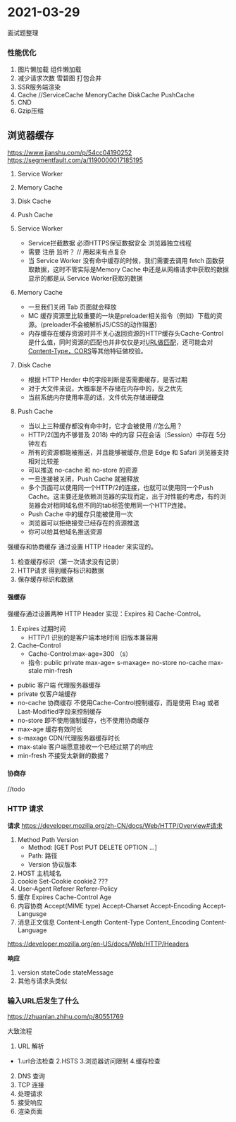 # 2021-03-29

面试题整理


### 性能优化
1. 图片懒加载 组件懒加载
2. 减少请求次数 雪碧图 打包合并
3. SSR服务端渲染
4. Cache //ServiceCache MenoryCache DiskCache PushCache
5. CND
6. Gzip压缩


## 浏览器缓存
https://www.jianshu.com/p/54cc04190252
https://segmentfault.com/a/1190000017185195

1. Service Worker
2. Memory Cache
3. Disk Cache
4. Push Cache


1. Service Worker
    - Service拦截数据 必须HTTPS保证数据安全 浏览器独立线程
    - 需要 注册 监听？ // 用起来有点复杂
    - 当 Service Worker 没有命中缓存的时候，我们需要去调用 fetch 函数获取数据，这时不管实际是Memory Cache 中还是从网络请求中获取的数据显示的都是从 Service Worker获取的数据
2. Memory Cache
    - 一旦我们关闭 Tab 页面就会释放
    - MC 缓存资源里比较重要的一块是preloader相关指令（例如<link rel="prefetch">）下载的资源。(preloader不会被解析JS/CSS的动作阻塞)
    - 内存缓存在缓存资源时并不关心返回资源的HTTP缓存头Cache-Control是什么值，同时资源的匹配也并非仅仅是对<u>URL做匹配</u>，还可能会对<u>Content-Type，CORS</u>等其他特征做校验。
3. Disk Cache
    - 根据 HTTP Herder 中的字段判断是否需要缓存，是否过期
    - 对于大文件来说，大概率是不存储在内存中的，反之优先
    - 当前系统内存使用率高的话，文件优先存储进硬盘
4. Push Cache
    - 当以上三种缓存都没有命中时，它才会被使用 //怎么用？
    - HTTP/2(国内不够普及 2018) 中的内容 只在会话（Session）中存在 5分钟左右
    - 所有的资源都能被推送，并且能够被缓存,但是 Edge 和 Safari 浏览器支持相对比较差
    - 可以推送 no-cache 和 no-store 的资源
    - 一旦连接被关闭，Push Cache 就被释放
    - 多个页面可以使用同一个HTTP/2的连接，也就可以使用同一个Push Cache。这主要还是依赖浏览器的实现而定，出于对性能的考虑，有的浏览器会对相同域名但不同的tab标签使用同一个HTTP连接。
    - Push Cache 中的缓存只能被使用一次
    - 浏览器可以拒绝接受已经存在的资源推送
    - 你可以给其他域名推送资源


强缓存和协商缓存
通过设置 HTTP Header 来实现的。

1. 检查缓存标识（第一次请求没有记录）
2. HTTP请求 得到缓存标识和数据
3. 保存缓存标识和数据

#### 强缓存
强缓存通过设置两种 HTTP Header 实现：Expires 和 Cache-Control。
1. Expires 过期时间
    - HTTP/1 识别的是客户端本地时间 旧版本兼容用
2. Cache-Control
    - Cache-Control:max-age=300 （s）
    - 指令: public private max-age= s-maxage= no-store no-cache max-stale min-fresh

- public 客户端 代理服务器缓存
- private 仅客户端缓存
- no-cache 协商缓存 不使用Cache-Control控制缓存，而是使用 Etag 或者Last-Modified字段来控制缓存
- no-store 即不使用强制缓存，也不使用协商缓存
- max-age 缓存有效时长
- s-maxage CDN/代理服务器缓存时长
- max-stale 客户端愿意接收一个已经过期了的响应
- min-fresh 不接受太新鲜的数据？

#### 协商存
//todo


### HTTP 请求
**请求**
https://developer.mozilla.org/zh-CN/docs/Web/HTTP/Overview#请求

1. Method Path Version
    - Method: \[GET Post PUT DELETE OPTION ...\]
    - Path: 路径
    - Version 协议版本
2. HOST 主机域名
3. cookie Set-Cookie cookie2 ???
4. User-Agent Referer Referer-Policy
5. 缓存 Expires Cache-Control Age
6. 内容协商 Accept(MIME type) Accept-Charset Accept-Encoding Accept-Langusge
7. 消息正文信息 Content-Length Content-Type Content_Encoding Content-Language


https://developer.mozilla.org/en-US/docs/Web/HTTP/Headers

**响应**
1. version stateCode stateMessage 
2. 其他与请求头类似


### 输入URL后发生了什么

https://zhuanlan.zhihu.com/p/80551769

大致流程
1. URL 解析
  - 1.url合法检查 2.HSTS 3.浏览器访问限制 4.缓存检查
2. DNS 查询
3. TCP 连接
4. 处理请求
5. 接受响应
6. 渲染页面

